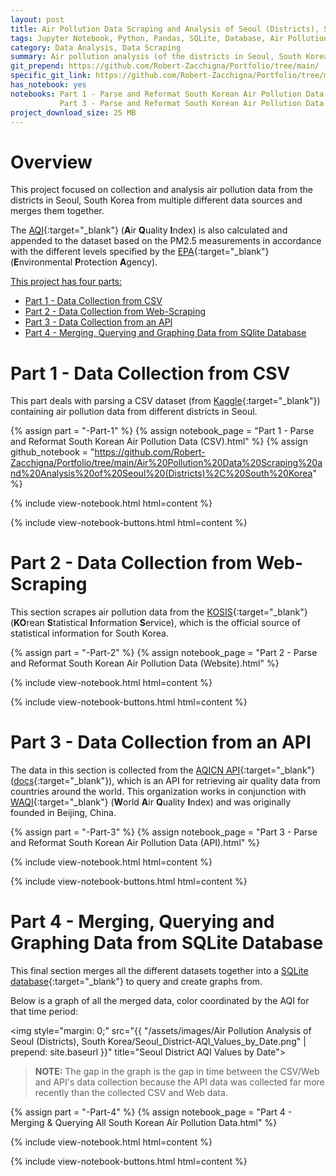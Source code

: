 ```yaml
---
layout: post
title: Air Pollution Data Scraping and Analysis of Seoul (Districts), South Korea
tags: Jupyter Notebook, Python, Pandas, SQLite, Database, Air Pollution, South Korea, AQI
category: Data Analysis, Data Scraping
summary: Air pollution analysis (of the districts in Seoul, South Korea) of AQI data from a collection of several different data sources.
git_prepend: https://github.com/Robert-Zacchigna/Portfolio/tree/main/
specific_git_link: https://github.com/Robert-Zacchigna/Portfolio/tree/main/Air%20Pollution%20Data%20Scraping%20and%20Analysis%20of%20Seoul%20(Districts)%2C%20South%20Korea
has_notebook: yes
notebooks: Part 1 - Parse and Reformat South Korean Air Pollution Data (CSV).html, Part 2 - Parse and Reformat South Korean Air Pollution Data (Website).html,
           Part 3 - Parse and Reformat South Korean Air Pollution Data (API).html, Part 4 - Merging & Querying All South Korean Air Pollution Data.html
project_download_size: 25 MB
---
```


# Overview

This project focused on collection and analysis air pollution data from the districts in Seoul, South Korea from multiple different data sources and merges them together.

The [AQI](https://en.wikipedia.org/wiki/Air_quality_index){:target="_blank"} (**A**ir **Q**uality **I**ndex) is also calculated 
and appended to the dataset based on the PM2.5 measurements in accordance with the different levels specified by the 
[EPA](https://www.airnow.gov/aqi/aqi-basics/){:target="_blank"} (**E**nvironmental **P**rotection **A**gency).

<ins>This project has four parts:</ins>
* [Part 1 - Data Collection from CSV](#part-1---data-collection-from-csv)
* [Part 2 - Data Collection from Web-Scraping](#part-2---data-collection-from-web-scraping)
* [Part 3 - Data Collection from an API](#part-3---data-collection-from-an-api)
* [Part 4 - Merging, Querying and Graphing Data from SQlite Database](#part-4---merging-querying-and-graphing-data-from-sqlite-database)


# Part 1 - Data Collection from CSV

This part deals with parsing a CSV dataset (from [Kaggle](https://www.kaggle.com/bappekim/air-pollution-in-seoul){:target="_blank"}) 
containing air pollution data from different districts in Seoul.

{% assign part = "-Part-1" %}
{% assign notebook_page = "Part 1 - Parse and Reformat South Korean Air Pollution Data (CSV).html" %}
{% assign github_notebook = "https://github.com/Robert-Zacchigna/Portfolio/tree/main/Air%20Pollution%20Data%20Scraping%20and%20Analysis%20of%20Seoul%20(Districts)%2C%20South%20Korea" %}

{% include view-notebook.html html=content %}

{% include view-notebook-buttons.html html=content %}


# Part 2 - Data Collection from Web-Scraping

This section scrapes air pollution data from the [KOSIS](https://kosis.kr/eng/index/index.do){:target="_blank"} 
(**KO**rean **S**tatistical **I**nformation **S**ervice), which is the official source of statistical information for South Korea.

{% assign part = "-Part-2" %}
{% assign notebook_page = "Part 2 - Parse and Reformat South Korean Air Pollution Data (Website).html" %}

{% include view-notebook.html html=content %}

{% include view-notebook-buttons.html html=content %}


# Part 3 - Data Collection from an API

The data in this section is collected from the [AQICN API](https://aqicn.org/api/){:target="_blank"} ([docs](https://aqicn.org/json-api/doc/){:target="_blank"}), 
which is an API for retrieving air quality data from countries around the world. This organization works in conjunction with 
[WAQI](https://waqi.info/){:target="_blank"} (**W**orld **A**ir **Q**uality **I**ndex) and was originally founded in Beijing, China.

{% assign part = "-Part-3" %}
{% assign notebook_page = "Part 3 - Parse and Reformat South Korean Air Pollution Data (API).html" %}

{% include view-notebook.html html=content %}

{% include view-notebook-buttons.html html=content %}


# Part 4 - Merging, Querying and Graphing Data from SQLite Database

This final section merges all the different datasets together into a [SQLite database](https://docs.python.org/3/library/sqlite3.html){:target="_blank"} 
to query and create graphs from.

Below is a graph of all the merged data, color coordinated by the AQI for that time period:

<img style="margin: 0;" src="{{ "/assets/images/Air Pollution Analysis of Seoul (Districts), South Korea/Seoul_District-AQI_Values_by_Date.png" | prepend: site.baseurl }}" title="Seoul District AQI Values by Date">

> **NOTE:** The gap in the graph is the gap in time between the CSV/Web and API's data collection because the API data was 
> collected far more recently than the collected CSV and Web data.

{% assign part = "-Part-4" %}
{% assign notebook_page = "Part 4 - Merging & Querying All South Korean Air Pollution Data.html" %}

{% include view-notebook.html html=content %}

{% include view-notebook-buttons.html html=content %}
